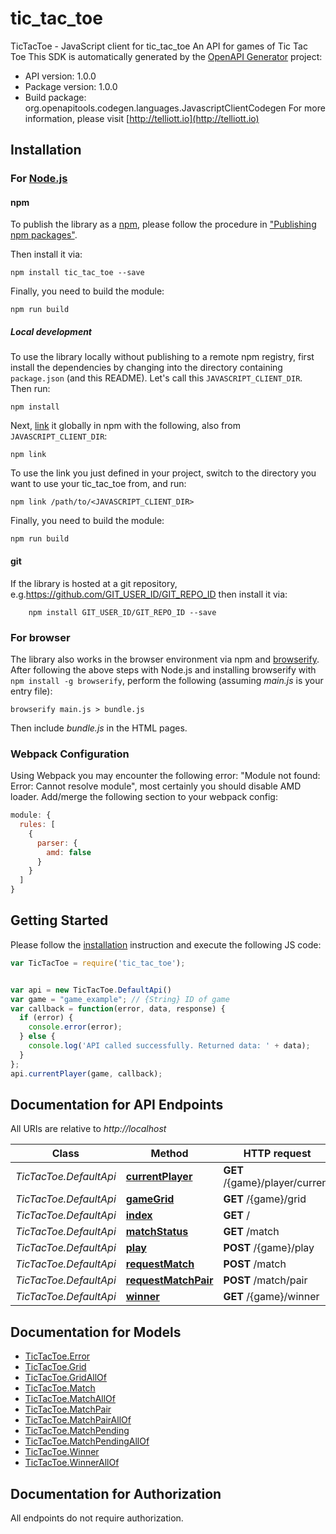 # tic_tac_toe

TicTacToe - JavaScript client for tic_tac_toe
An API for games of Tic Tac Toe
This SDK is automatically generated by the [OpenAPI Generator](https://openapi-generator.tech) project:

- API version: 1.0.0
- Package version: 1.0.0
- Build package: org.openapitools.codegen.languages.JavascriptClientCodegen
For more information, please visit [http://telliott.io](http://telliott.io)

## Installation

### For [Node.js](https://nodejs.org/)

#### npm

To publish the library as a [npm](https://www.npmjs.com/), please follow the procedure in ["Publishing npm packages"](https://docs.npmjs.com/getting-started/publishing-npm-packages).

Then install it via:

```shell
npm install tic_tac_toe --save
```

Finally, you need to build the module:

```shell
npm run build
```

##### Local development

To use the library locally without publishing to a remote npm registry, first install the dependencies by changing into the directory containing `package.json` (and this README). Let's call this `JAVASCRIPT_CLIENT_DIR`. Then run:

```shell
npm install
```

Next, [link](https://docs.npmjs.com/cli/link) it globally in npm with the following, also from `JAVASCRIPT_CLIENT_DIR`:

```shell
npm link
```

To use the link you just defined in your project, switch to the directory you want to use your tic_tac_toe from, and run:

```shell
npm link /path/to/<JAVASCRIPT_CLIENT_DIR>
```

Finally, you need to build the module:

```shell
npm run build
```

#### git

If the library is hosted at a git repository, e.g.https://github.com/GIT_USER_ID/GIT_REPO_ID
then install it via:

```shell
    npm install GIT_USER_ID/GIT_REPO_ID --save
```

### For browser

The library also works in the browser environment via npm and [browserify](http://browserify.org/). After following
the above steps with Node.js and installing browserify with `npm install -g browserify`,
perform the following (assuming *main.js* is your entry file):

```shell
browserify main.js > bundle.js
```

Then include *bundle.js* in the HTML pages.

### Webpack Configuration

Using Webpack you may encounter the following error: "Module not found: Error:
Cannot resolve module", most certainly you should disable AMD loader. Add/merge
the following section to your webpack config:

```javascript
module: {
  rules: [
    {
      parser: {
        amd: false
      }
    }
  ]
}
```

## Getting Started

Please follow the [installation](#installation) instruction and execute the following JS code:

```javascript
var TicTacToe = require('tic_tac_toe');


var api = new TicTacToe.DefaultApi()
var game = "game_example"; // {String} ID of game
var callback = function(error, data, response) {
  if (error) {
    console.error(error);
  } else {
    console.log('API called successfully. Returned data: ' + data);
  }
};
api.currentPlayer(game, callback);

```

## Documentation for API Endpoints

All URIs are relative to *http://localhost*

Class | Method | HTTP request | Description
------------ | ------------- | ------------- | -------------
*TicTacToe.DefaultApi* | [**currentPlayer**](docs/DefaultApi.md#currentPlayer) | **GET** /{game}/player/current | 
*TicTacToe.DefaultApi* | [**gameGrid**](docs/DefaultApi.md#gameGrid) | **GET** /{game}/grid | 
*TicTacToe.DefaultApi* | [**index**](docs/DefaultApi.md#index) | **GET** / | 
*TicTacToe.DefaultApi* | [**matchStatus**](docs/DefaultApi.md#matchStatus) | **GET** /match | 
*TicTacToe.DefaultApi* | [**play**](docs/DefaultApi.md#play) | **POST** /{game}/play | 
*TicTacToe.DefaultApi* | [**requestMatch**](docs/DefaultApi.md#requestMatch) | **POST** /match | 
*TicTacToe.DefaultApi* | [**requestMatchPair**](docs/DefaultApi.md#requestMatchPair) | **POST** /match/pair | 
*TicTacToe.DefaultApi* | [**winner**](docs/DefaultApi.md#winner) | **GET** /{game}/winner | 


## Documentation for Models

 - [TicTacToe.Error](docs/Error.md)
 - [TicTacToe.Grid](docs/Grid.md)
 - [TicTacToe.GridAllOf](docs/GridAllOf.md)
 - [TicTacToe.Match](docs/Match.md)
 - [TicTacToe.MatchAllOf](docs/MatchAllOf.md)
 - [TicTacToe.MatchPair](docs/MatchPair.md)
 - [TicTacToe.MatchPairAllOf](docs/MatchPairAllOf.md)
 - [TicTacToe.MatchPending](docs/MatchPending.md)
 - [TicTacToe.MatchPendingAllOf](docs/MatchPendingAllOf.md)
 - [TicTacToe.Winner](docs/Winner.md)
 - [TicTacToe.WinnerAllOf](docs/WinnerAllOf.md)


## Documentation for Authorization

All endpoints do not require authorization.
